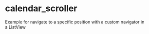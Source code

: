 # calendar_scroller
Example for navigate to a specific position with a custom navigator in a ListView
